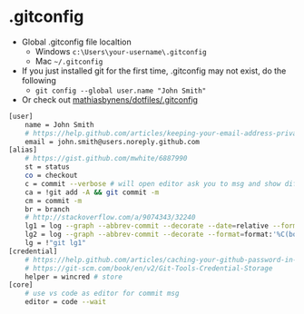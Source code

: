 # .gitconfig

* Global .gitconfig file localtion
  * Windows `c:\Users\your-username\.gitconfig`
  * Mac `~/.gitconfig`
* If you just installed git for the first time, .gitconfig may not exist, do the following
  * `git config --global user.name "John Smith"`
* Or check out [mathiasbynens/dotfiles/.gitconfig](https://github.com/mathiasbynens/dotfiles/blob/master/.gitconfig)

```bash
[user]
    name = John Smith
    # https://help.github.com/articles/keeping-your-email-address-private/
    email = john.smith@users.noreply.github.com
[alias]
    # https://gist.github.com/mwhite/6887990
    st = status
    co = checkout
    c = commit --verbose # will open editor ask you to msg and show diff
    ca = !git add -A && git commit -m
    cm = commit -m
    br = branch
    # http://stackoverflow.com/a/9074343/32240
    lg1 = log --graph --abbrev-commit --decorate --date=relative --format=format:'%C(bold blue)%h%C(reset) - %C(bold green)(%ar)%C(reset) %C(white)%s%C(reset) %C(dim white)- %an%C(reset)%C(bold yellow)%d%C(reset)' --all
    lg2 = log --graph --abbrev-commit --decorate --format=format:'%C(bold blue)%h%C(reset) - %C(bold cyan)%aD%C(reset) %C(bold green)(%ar)%C(reset)%C(bold yellow)%d%C(reset)%n''          %C(white)%s%C(reset) %C(dim white)- %an%C(reset)' --all
    lg = !"git lg1"
[credential]
    # https://help.github.com/articles/caching-your-github-password-in-git/
    # https://git-scm.com/book/en/v2/Git-Tools-Credential-Storage
    helper = wincred # store
[core]
    # use vs code as editor for commit msg
    editor = code --wait
```